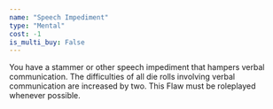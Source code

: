 ```yaml
---
name: "Speech Impediment"
type: "Mental"
cost: -1
is_multi_buy: False
---
```


You have a stammer or other speech impediment that hampers verbal communication. The difficulties of all die rolls involving verbal communication are increased by two. This Flaw must be roleplayed whenever possible.
